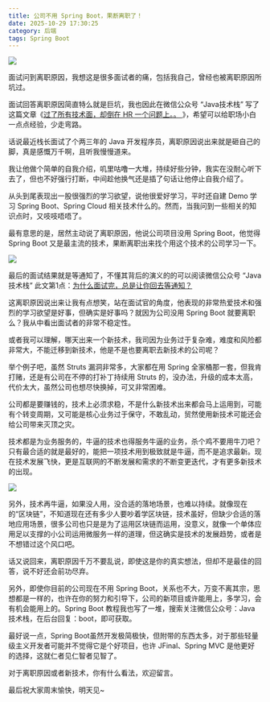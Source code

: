 ```yaml
---
title: 公司不用 Spring Boot，果断离职了！
date: 2025-10-29 17:30:25
category: 后端
tags: Spring Boot
---
```


![](http://img.javastack.cn/pexels-photo-2422896.jpeg)

面试问到离职原因，我想这是很多面试者的痛，包括我自己，曾经也被离职原因所坑过。

面试回答离职原因简直特么就是巨坑，我也因此在微信公众号 “Java技术栈” 写了这篇文章《[过了所有技术面，却倒在 HR 一个问题上。。
](https://mp.weixin.qq.com/s/7g4s8uXz1ZpVuyjCu3jcoQ)》，希望可以给职场小白一点点经验，少走弯路。

话说最近栈长面试了个两三年的 Java 开发程序员，离职原因说出来就是砸自己的脚，真是感慨万千啊，且听我慢慢道来。

我让他做个简单的自我介绍，叽里咕噜一大堆，持续好些分钟，我实在没耐心听下去了，但也不好强行打断，中间趁他换气还是插了句话让他停止自我介绍了。

从头到尾表现出一股很强烈的学习欲望，说他很爱好学习，平时还自建 Demo 学习 Spring Boot、Spring Cloud 相关技术什么的。然而，当我问到一些相关的知识点时，又吱吱唔唔了。

最有意思的是，居然主动说了离职原因，他说公司项目没用 Spring Boot，他觉得 Spring Boot 又是最主流的技术，果断离职出来找个用这个技术的公司学习一下。

![](http://img.javastack.cn/pexels-photo-1298601.jpeg)

最后的面试结果就是等通知了，不懂其背后的演义的的可以阅读微信公众号 “Java技术栈” 此文第1点：[为什么面试完，总是让你回去等通知？](https://mp.weixin.qq.com/s/tMc2RnyI8vYv_SzTVOhyRQ)

这离职原因说出来让我有点想笑，站在面试官的角度，他表现的非常热爱技术和强烈的学习欲望是好事，但确实是好事吗？就因为公司没用 Spring Boot 就要离职么？我从中看出面试者的非常不稳定性。

或者我可以理解，哪天出来一个新技术，我司因为业务过于复杂难，难度和风险都非常大，不能迁移到新技术，他是不是也要离职去新技术的公司呢？

举个例子吧，虽然 Struts 漏洞非常多，大家都在用 Spring 全家桶那一套，但我肯打赌，还是有公司在不停的打补丁持续用 Struts 的，没办法，升级的成本太高，代价太大，虽然公司也想尽快换掉，可又非常困难。

公司都是要赚钱的，技术上必须求稳，不是什么新技术出来都会马上运用到，可能有个转变周期，又可能是核心业务过于保守，不敢乱动，贸然使用新技术可能还会给公司带来灭顶之灾。

技术都是为业务服务的，牛逼的技术也得服务牛逼的业务，杀个鸡不要用牛刀吧？只有最合适的就是最好的，能把一项技术用到极致就是牛逼，而不是追求最新。现在技术发展飞快，更是互联网的不断发展和需求的不断变更迭代，才有更多新技术的出现。

![](http://img.javastack.cn/pexels-photo-2398220.jpeg)

另外，技术再牛逼，如果没人用，没合适的落地场景，也难以持续。就像现在的“区块链”，不知道现在还有多少人要吵着学区块链，技术虽好，但缺少合适的落地应用场景，很多公司也只是是为了运用区块链而运用，没意义，就像一个单体应用足以支撑的小公司运用微服务一样的道理，但这确实是技术的发展趋势，或者是不想错过这个风口吧。

话又说回来，离职原因千万不要乱说，即使这是你的真实想法，但却不是最佳的回答，说不好还会前功尽弃。

另外，即使你目前的公司现在不用 Spring Boot，关系也不大，万变不离其宗，思想都是一样的，也许在你的努力和引导下，公司的新项目或许能用上，多学习，会有机会能用上的。Spring Boot 教程我也写了一堆，搜索关注微信公众号：Java技术栈，在后台回复：boot，即可获取。

最好说一点，Spring Boot虽然开发极简极快，但附带的东西太多，对于那些轻量级主义开发者可能并不觉得它是个好项目，也许 JFinal、Spring MVC 是他更好的选择，这就仁者见仁智者见智了。

对于离职原因或者新技术，你有什么看法，欢迎留言。

最后祝大家周末愉快，明天见~

